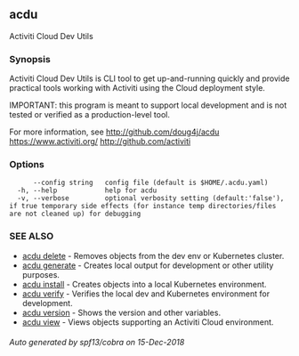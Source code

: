 ## acdu

Activiti Cloud Dev Utils

### Synopsis


Activiti Cloud Dev Utils is CLI tool to get up-and-running quickly 
and provide practical tools working with Activiti using the Cloud 
deployment style. 

IMPORTANT: this program is meant to support local development and
is not tested or verified as a production-level tool.

For more information, see 
http://github.com/doug4j/acdu
https://www.activiti.org/
http://github.com/activiti

### Options

```
      --config string   config file (default is $HOME/.acdu.yaml)
  -h, --help            help for acdu
  -v, --verbose         optional verbosity setting (default:'false'), if true temporary side effects (for instance temp directories/files are not cleaned up) for debugging
```

### SEE ALSO

* [acdu delete](acdu_delete.md)	 - Removes objects from the dev env or Kubernetes cluster.
* [acdu generate](acdu_generate.md)	 - Creates local output for development or other utility purposes.
* [acdu install](acdu_install.md)	 - Creates objects into a local Kubernetes environment.
* [acdu verify](acdu_verify.md)	 - Verifies the local dev and Kubernetes environment for development.
* [acdu version](acdu_version.md)	 - Shows the version and other variables.
* [acdu view](acdu_view.md)	 - Views objects supporting an Activiti Cloud environment.

###### Auto generated by spf13/cobra on 15-Dec-2018

